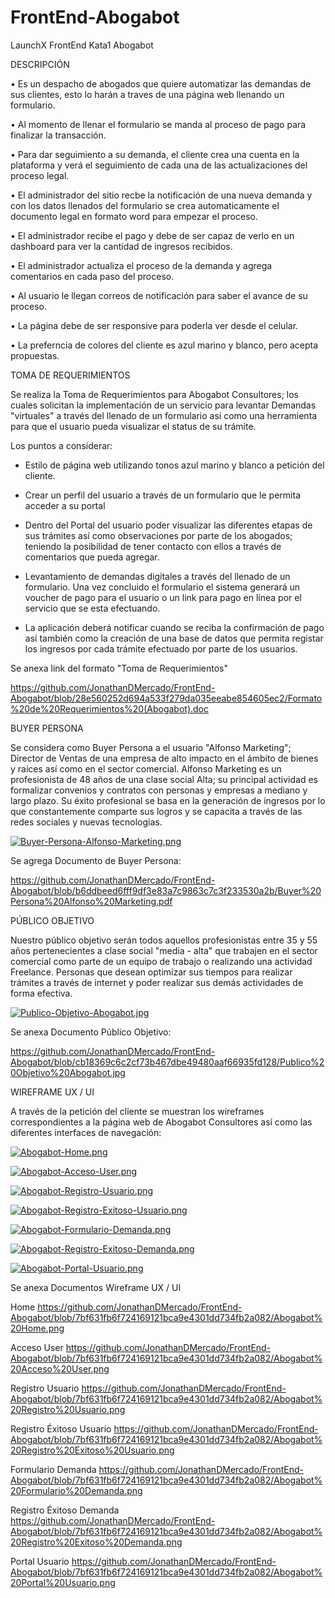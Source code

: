 # FrontEnd-Abogabot
LaunchX FrontEnd Kata1 Abogabot

DESCRIPCIÓN

•	Es un despacho de abogados que quiere automatizar las demandas de sus clientes, esto lo harán a traves de una página web llenando un formulario.

•	Al momento de llenar el formulario se manda al proceso de pago para finalizar la transacción.

•	Para dar seguimiento a su demanda, el cliente crea una cuenta en la plataforma y verá el seguimiento de cada una de las actualizaciones del proceso legal.

•	El administrador del sitio recbe la notificación de una nueva demanda y con los datos llenados del formulario se crea automaticamente el documento legal en formato word para empezar el proceso.

•	El administrador recibe el pago y debe de ser capaz de verlo en un dashboard para ver la cantidad de ingresos recibidos.

•	El administrador actualiza el proceso de la demanda y agrega comentarios en cada paso del proceso.

•	Al usuario le llegan correos de notificación para saber el avance de su proceso.

•	La página debe de ser responsive para poderla ver desde el celular.

•	La preferncia de colores del cliente es azul marino y blanco, pero acepta propuestas.

TOMA DE REQUERIMIENTOS

Se realiza la Toma de Requerimientos para Abogabot Consultores; los cuales solicitan la implementación de un servicio para levantar Demandas "virtuales" a través del llenado de un formulario así como una herramienta para que el usuario pueda visualizar el status de su trámite.

Los puntos a considerar:

* Estilo de página web utilizando tonos azul marino y blanco a petición del cliente.

* Crear un perfil del usuario a través de un formulario que le permita acceder a su portal

* Dentro del Portal del usuario poder visualizar las diferentes etapas de sus trámites así como observaciones por parte de los abogados; teniendo la posibilidad de tener contacto con ellos a través de comentarios que pueda agregar.

* Levantamiento de demandas digitales a través del llenado de un formulario. Una vez concluido el formulario el sistema generará un voucher de pago para el usuario o un link para pago en línea por el servicio que se esta efectuando.

* La aplicación deberá notificar cuando se reciba la confirmación de pago así también como la creación de una base de datos que permita registar los ingresos por cada trámite efectuado por parte de los usuarios.

Se anexa link del formato "Toma de Requerimientos"

https://github.com/JonathanDMercado/FrontEnd-Abogabot/blob/28e560252d694a533f279da035eeabe854605ec2/Formato%20de%20Requerimientos%20(Abogabot).doc


BUYER PERSONA

Se considera como Buyer Persona a el usuario "Alfonso Marketing"; Director de Ventas de una empresa de alto impacto en el ámbito de bienes y raíces así como en el sector comercial. Alfonso Marketing es un profesionista de 48 años de una clase social Alta; su principal actividad es formalizar convenios y contratos con personas y empresas a mediano y largo plazo. Su éxito profesional se basa en la generación de ingresos por lo que constantemente comparte sus logros  y se capacita a través de las redes sociales y nuevas tecnologías.

[![Buyer-Persona-Alfonso-Marketing.png](https://i.postimg.cc/tT9zHcn2/Buyer-Persona-Alfonso-Marketing.png)](https://postimg.cc/3ybGXnBv)

Se agrega Documento de Buyer Persona:

https://github.com/JonathanDMercado/FrontEnd-Abogabot/blob/b6ddbeed6fff9df3e83a7c9863c7c3f233530a2b/Buyer%20Persona%20Alfonso%20Marketing.pdf


PÚBLICO OBJETIVO

Nuestro público objetivo serán todos aquellos profesionistas entre 35 y 55 años pertenecientes a clase social "media - alta" que trabajen en el sector comercial como parte de un equipo de trabajo o realizando una actividad Freelance. Personas que desean optimizar sus tiempos para realizar trámites a través de internet y poder realizar sus demás actividades de forma efectiva.

[![Publico-Objetivo-Abogabot.jpg](https://i.postimg.cc/44jqDzQq/Publico-Objetivo-Abogabot.jpg)](https://postimg.cc/hhb2xQw1)

Se anexa Documento Público Objetivo:

https://github.com/JonathanDMercado/FrontEnd-Abogabot/blob/cb18369c6c2cf73b467dbe49480aaf66935fd128/Publico%20Objetivo%20Abogabot.jpg


WIREFRAME UX / UI

A través de la petición del cliente se muestran los wireframes correspondientes a la página web de Abogabot Consultores así como las diferentes interfaces de navegación:

[![Abogabot-Home.png](https://i.postimg.cc/QCM7S9Hq/Abogabot-Home.png)](https://postimg.cc/0MLryNG6)

[![Abogabot-Acceso-User.png](https://i.postimg.cc/YqYFRHSZ/Abogabot-Acceso-User.png)](https://postimg.cc/F7F1Fw3V)

[![Abogabot-Registro-Usuario.png](https://i.postimg.cc/rpW7Fzyg/Abogabot-Registro-Usuario.png)](https://postimg.cc/bGymmyt2)

[![Abogabot-Registro-Exitoso-Usuario.png](https://i.postimg.cc/BbvhDv3r/Abogabot-Registro-Exitoso-Usuario.png)](https://postimg.cc/Q9RkZhHm)

[![Abogabot-Formulario-Demanda.png](https://i.postimg.cc/hvJLcQct/Abogabot-Formulario-Demanda.png)](https://postimg.cc/y3HgTdDM)

[![Abogabot-Registro-Exitoso-Demanda.png](https://i.postimg.cc/dQ7NqLWC/Abogabot-Registro-Exitoso-Demanda.png)](https://postimg.cc/hhB1sPR4)

[![Abogabot-Portal-Usuario.png](https://i.postimg.cc/FztyFsRb/Abogabot-Portal-Usuario.png)](https://postimg.cc/vgzg3y5D)

Se anexa Documentos Wireframe UX / UI

Home
https://github.com/JonathanDMercado/FrontEnd-Abogabot/blob/7bf631fb6f724169121bca9e4301dd734fb2a082/Abogabot%20Home.png

Acceso User
https://github.com/JonathanDMercado/FrontEnd-Abogabot/blob/7bf631fb6f724169121bca9e4301dd734fb2a082/Abogabot%20Acceso%20User.png

Registro Usuario
https://github.com/JonathanDMercado/FrontEnd-Abogabot/blob/7bf631fb6f724169121bca9e4301dd734fb2a082/Abogabot%20Registro%20Usuario.png

Registro Éxitoso Usuario
https://github.com/JonathanDMercado/FrontEnd-Abogabot/blob/7bf631fb6f724169121bca9e4301dd734fb2a082/Abogabot%20Registro%20Exitoso%20Usuario.png

Formulario Demanda
https://github.com/JonathanDMercado/FrontEnd-Abogabot/blob/7bf631fb6f724169121bca9e4301dd734fb2a082/Abogabot%20Formulario%20Demanda.png

Registro Éxitoso Demanda
https://github.com/JonathanDMercado/FrontEnd-Abogabot/blob/7bf631fb6f724169121bca9e4301dd734fb2a082/Abogabot%20Registro%20Exitoso%20Demanda.png

Portal Usuario
https://github.com/JonathanDMercado/FrontEnd-Abogabot/blob/7bf631fb6f724169121bca9e4301dd734fb2a082/Abogabot%20Portal%20Usuario.png
